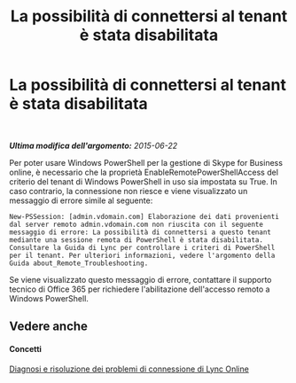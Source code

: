 ﻿---
title: La possibilità di connettersi al tenant è stata disabilitata
TOCTitle: La possibilità di connettersi al tenant è stata disabilitata
ms:assetid: 7365d31b-173e-4339-b0a3-98ab73a9558f
ms:mtpsurl: https://technet.microsoft.com/it-it/library/Dn362820(v=OCS.15)
ms:contentKeyID: 56269941
ms.date: 08/24/2015
mtps_version: v=OCS.15
ms.translationtype: HT
---

# La possibilità di connettersi al tenant è stata disabilitata

 

_**Ultima modifica dell'argomento:** 2015-06-22_

Per poter usare Windows PowerShell per la gestione di Skype for Business online, è necessario che la proprietà EnableRemotePowerShellAccess del criterio del tenant di Windows PowerShell in uso sia impostata su True. In caso contrario, la connessione non riesce e viene visualizzato un messaggio di errore simile al seguente:

    New-PSSession: [admin.vdomain.com] Elaborazione dei dati provenienti dal server remoto admin.vdomain.com non riuscita con il seguente messaggio di errore: La possibilità di connettersi a questo tenant mediante una sessione remota di PowerShell è stata disabilitata. Consultare la Guida di Lync per controllare i criteri di PowerShell per il tenant. Per ulteriori informazioni, vedere l'argomento della Guida about_Remote_Troubleshooting.

Se viene visualizzato questo messaggio di errore, contattare il supporto tecnico di Office 365 per richiedere l'abilitazione dell'accesso remoto a Windows PowerShell.

## Vedere anche

#### Concetti

[Diagnosi e risoluzione dei problemi di connessione di Lync Online](diagnosing-and-resolving-connection-problems-with-skype-for-business-online.md)

